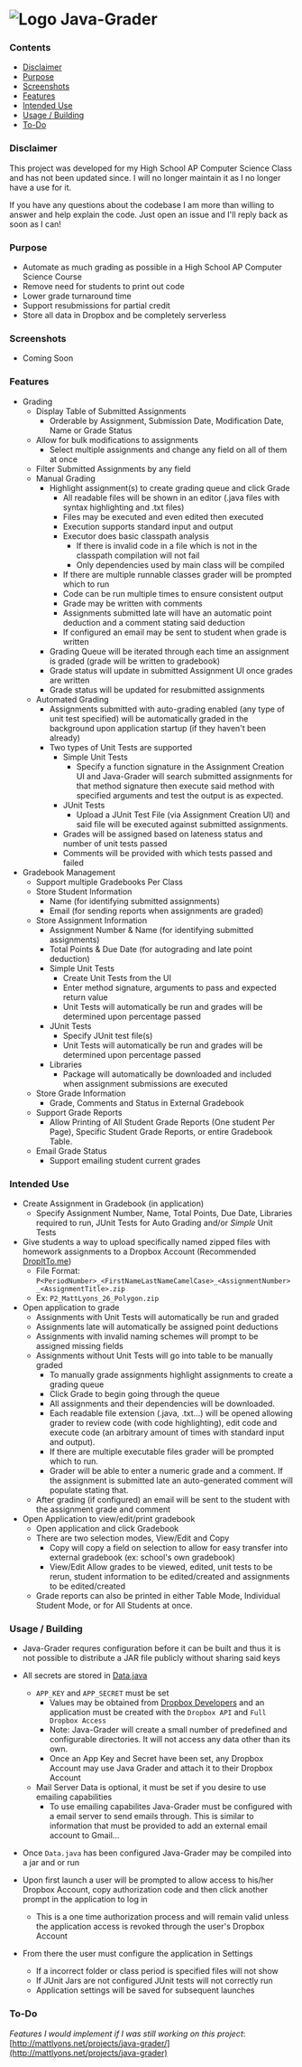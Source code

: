 ![Logo](https://github.com/mattlyons0/Java-Grader/blob/DropboxGrader/src/Resources/iconBlue64.png?raw=true)
Java-Grader
===========

### Contents
* [Disclaimer](#disclaimer)
* [Purpose](#purpose)
* [Screenshots](#screenshots)
* [Features](#features)
* [Intended Use](#intended-use)
* [Usage / Building](#usage--building)
* [To-Do](#to-do)

### Disclaimer
This project was developed for my High School AP Computer Science Class and has not been updated since. I will no longer maintain it as I no longer have a use for it.

If you have any questions about the codebase I am more than willing to answer and help explain the code. Just open an issue and I'll reply back as soon as I can!

### Purpose
- Automate as much grading as possible in a High School AP Computer Science Course
- Remove need for students to print out code
- Lower grade turnaround time
- Support resubmissions for partial credit
- Store all data in Dropbox and be completely serverless

### Screenshots
- Coming Soon

### Features
- Grading
  - Display Table of Submitted Assignments
    - Orderable by Assignment, Submission Date, Modification Date, Name or Grade Status
  - Allow for bulk modifications to assignments
    - Select multiple assignments and change any field on all of them at once
  - Filter Submitted Assignments by any field
  - Manual Grading
    - Highlight assignment(s) to create grading queue and click Grade
      - All readable files will be shown in an editor (.java files with syntax highlighting and .txt files)
      - Files may be executed and even edited then executed
      - Execution supports standard input and output
      - Executor does basic classpath analysis
        - If there is invalid code in a file which is not in the classpath compilation will not fail
        - Only dependencies used by main class will be compiled
      - If there are multiple runnable classes grader will be prompted which to run
      - Code can be run multiple times to ensure consistent output
      - Grade may be written with comments
      - Assignments submitted late will have an automatic point deduction and a comment stating said deduction
      - If configured an email may be sent to student when grade is written
    - Grading Queue will be iterated through each time an assignment is graded (grade will be written to gradebook)
    - Grade status will update in submitted Assignment UI once grades are written
    - Grade status will be updated for resubmitted assignments
  - Automated Grading
    - Assignments submitted with auto-grading enabled (any type of unit test specified) will be automatically graded in the background upon application startup (if they haven't been already)
    - Two types of Unit Tests are supported
      - Simple Unit Tests
        - Specify a function signature in the Assignment Creation UI and Java-Grader will search submitted assignments for that method signature then execute said method with specified arguments and test the output is as expected.
      - JUnit Tests
        - Upload a JUnit Test File (via Assignment Creation UI) and said file will be executed against submitted assignments.
      - Grades will be assigned based on lateness status and number of unit tests passed
      - Comments will be provided with which tests passed and failed
- Gradebook Management
  - Support multiple Gradebooks Per Class
  - Store Student Information
    - Name (for identifying submitted assignments)
    - Email (for sending reports when assignments are graded)
  - Store Assignment Information
    - Assignment Number & Name (for identifying submitted assignments)
    - Total Points & Due Date (for autograding and late point deduction)
    - Simple Unit Tests
      - Create Unit Tests from the UI
      - Enter method signature, arguments to pass and expected return value
      - Unit Tests will automatically be run and grades will be determined upon percentage passed
    - JUnit Tests
      - Specify JUnit test file(s)
      - Unit Tests will automatically be run and grades will be determined upon percentage passed
    - Libraries
      - Package will automatically be downloaded and included when assignment submissions are executed
  - Store Grade Information
    - Grade, Comments and Status in External Gradebook
  - Support Grade Reports
    - Allow Printing of All Student Grade Reports (One student Per Page), Specific Student Grade Reports, or entire Gradebook Table.
  - Email Grade Status
    - Support emailing student current grades


### Intended Use
- Create Assignment in Gradebook (in application)
  - Specify Assignment Number, Name, Total Points, Due Date, Libraries required to run, JUnit Tests for Auto Grading and/or *Simple* Unit Tests
- Give students a way to upload specifically named zipped files with homework assignments to a Dropbox Account (Recommended [DropItTo.me](https://dropitto.me/))
  - File Format: `P<PeriodNumber>_<FirstNameLastNameCamelCase>_<AssignmentNumber>_<AssignmentTitle>.zip`
  - Ex: `P2_MattLyons_26_Polygon.zip`
- Open application to grade
  - Assignments with Unit Tests will automatically be run and graded
  - Assignments late will automatically be assigned point deductions
  - Assignments with invalid naming schemes will prompt to be assigned missing fields
  - Assignments without Unit Tests will go into table to be manually graded
    - To manually grade assignments highlight assignments to create a grading queue
    - Click Grade to begin going through the queue
    - All assignments and their dependencies will be downloaded.
    - Each readable file extension (.java, .txt...) will be opened allowing grader to review code (with code highlighting), edit code and execute code (an arbitrary amount of times with standard input and output).
    - If there are multiple executable files grader will be prompted which to run.
    - Grader will be able to enter a numeric grade and a comment. If the assignment is submitted late an auto-generated comment will populate stating that.
  - After grading (if configured) an email will be sent to the student with the assignment grade and comment
- Open Application to view/edit/print gradebook
  - Open application and click Gradebook
  - There are two selection modes, View/Edit and Copy
    - Copy will copy a field on selection to allow for easy transfer into external gradebook (ex: school's own gradebook)
    - View/Edit Allow grades to be viewed, edited, unit tests to be rerun, student information to be edited/created and assignments to be edited/created
  - Grade reports can also be printed in either Table Mode, Individual Student Mode, or for All Students at once.

### Usage / Building
- Java-Grader requres configuration before it can be built and thus it is not possible to distribute a JAR file publicly without sharing said keys
- All secrets are stored in [Data.java](https://github.com/mattlyons0/Java-Grader/blob/DropboxGrader/src/DropboxGrader/Data/Data.java)
  - `APP_KEY` and `APP_SECRET` must be set
    - Values may be obtained from [Dropbox Developers](https://www.dropbox.com/developers/apps/create) and an application must be created with the `Dropbox API` and `Full Dropbox Access`
    - Note: Java-Grader will create a small number of predefined and configurable directories. It will not access any data other than its own.
    - Once an App Key and Secret have been set, any Dropbox Account may use Java Grader and attach it to their Dropbox Account
  - Mail Server Data is optional, it must be set if you desire to use emailing capabilities
    - To use emailing capabilites Java-Grader must be configured with a email server to send emails through. This is similar to information that must be provided to add an external email account to Gmail...
- Once `Data.java` has been configured Java-Grader may be compiled into a jar and or run


- Upon first launch a user will be prompted to allow access to his/her Dropbox Account, copy authorization code and then click another prompt in the application to log in
  - This is a one time authorization process and will remain valid unless the application access is revoked through the user's Dropbox Account
- From there the user must configure the application in Settings
  - If a incorrect folder or class period is specified files will not show
  - If JUnit Jars are not configured JUnit tests will not correctly run
  - Application settings will be saved for subsequent launches

### To-Do
*Features I would implement if I was still working on this project*: [http://mattlyons.net/projects/java-grader/](http://mattlyons.net/projects/java-grader)
